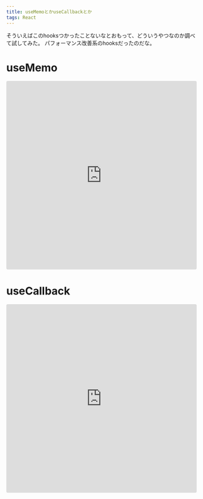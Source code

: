 ```yaml
---
title: useMemoとかuseCallbackとか
tags: React
---
```

そういえばこのhooksつかったことないなとおもって、どういうやつなのか調べて試してみた。 パフォーマンス改善系のhooksだったのだな。

# useMemo

<iframe src="https://codesandbox.io/embed/dazzling-
darkness-o4rq7?fontsize=14&hidenavigation;=1&theme;=dark" style="width:100%;
height:500px; border:0; border-radius: 4px; overflow:hidden;" title="dazzling-
darkness-o4rq7" allow="accelerometer; ambient-light-sensor; camera; encrypted-
media; geolocation; gyroscope; hid; microphone; midi; payment; usb; vr; xr-
spatial-tracking" sandbox="allow-forms allow-modals allow-popups allow-
presentation allow-same-origin allow-scripts" ></iframe>

# useCallback

<iframe src="https://codesandbox.io/embed/vigilant-bird-
nchrt?fontsize=14&hidenavigation;=1&theme;=dark" style="width:100%;
height:500px; border:0; border-radius: 4px; overflow:hidden;" title="vigilant-
bird-nchrt" allow="accelerometer; ambient-light-sensor; camera; encrypted-
media; geolocation; gyroscope; hid; microphone; midi; payment; usb; vr; xr-
spatial-tracking" sandbox="allow-forms allow-modals allow-popups allow-
presentation allow-same-origin allow-scripts" ></iframe>